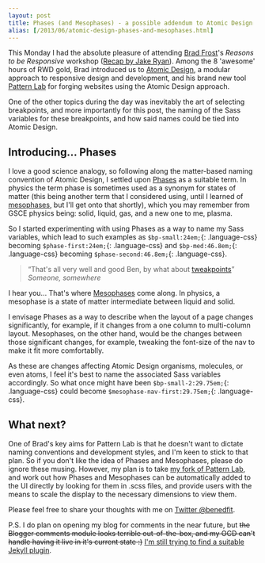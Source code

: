 ```yaml
---
layout: post
title: Phases (and Mesophases) - a possible addendum to Atomic Design
alias: [/2013/06/atomic-design-phases-and-mesophases.html]
---
```

This Monday I had the absolute pleasure of attending [Brad Frost](http://bradfrostweb.com/)'s _Reasons to be Responsive_ workshop ([Recap by Jake Ryan](http://www.jrayson.co.uk/blog/130603-reasons-to-be-awesome)). Among the 8 'awesome' hours of RWD gold, Brad introduced us to [Atomic Design](http://bradfrostweb.com/blog/link/atomic-design/), a modular approach to responsive design and development, and his brand new tool [Pattern Lab](http://patternlab.bradfrostweb.com/) for forging websites using the Atomic Design approach.

One of the other topics during the day was inevitably the art of selecting breakpoints, and more importantly for this post, the naming of the Sass variables for these breakpoints, and how said names could be tied into Atomic Design.

## Introducing... Phases

I love a good science analogy, so following along the matter-based naming convention of Atomic Design, I settled upon [Phases](http://en.wikipedia.org/wiki/Phase_(matter)) as a suitable term. In physics the term phase is sometimes used as a synonym for states of matter (this being another term that I considered using, until I learned of [mesophases](http://en.wikipedia.org/wiki/Mesophase), but I'll get onto that shortly), which you may remember from GSCE physics being: solid, liquid, gas, and a new one to me, plasma.

So I started experimenting with using Phases as a way to name my Sass variables, which lead to such examples as `$bp-small:24em;`{: .language-css} becoming `$phase-first:24em;`{: .language-css} and `$bp-med:46.8em;`{: .language-css} becoming `$phase-second:46.8em;`{: .language-css}.

> <q>That's all very well and good Ben, by what about [tweakpoints](http://adactio.com/journal/6044/)</q>
> <cite>Someone, somewhere</cite>

I hear you... That's where [Mesophases](http://en.wikipedia.org/wiki/Mesophase) come along. In physics, a mesophase is a state of matter intermediate between liquid and solid.

I envisage Phases as a way to describe when the layout of a page changes significantly, for example, if it changes from a one column to multi-column layout. Mesophases, on the other hand, would be the changes between those significant changes, for example, tweaking the font-size of the nav to make it fit more comfortablly.

As these  are changes affecting Atomic Design organisms, molecules, or even atoms, I feel it's best to name the associated Sass variables accordingly. So what once might have been `$bp-small-2:29.75em;`{: .language-css} could become `$mesophase-nav-first:29.75em;`{: .language-css}.

##  What next?

One of Brad's key aims for Pattern Lab is that he doesn't want to dictate naming conventions and development styles, and I'm keen to stick to that plan. So if you don't like the idea of Phases and Mesophases, please do ignore these musing. However, my plan is to take [my fork of Pattern Lab](https://github.com/benedfit/patternlab), and work out how Phases and Mesophases can be automatically added to the UI directly by looking for them in .scss files, and provide users with the means to scale the display to the necessary dimensions to view them.

Please feel free to share your thoughts with me on [Twitter @benedfit](https://twitter.com/benedfit).

P.S. I do plan on opening my blog for comments in the near future, but <del>the Blogger comments module looks terrible out-of-the-box, and my OCD can't handle having it live in it's current state :)</del> <ins>I'm still trying to find a suitable Jekyll plugin</ins>.